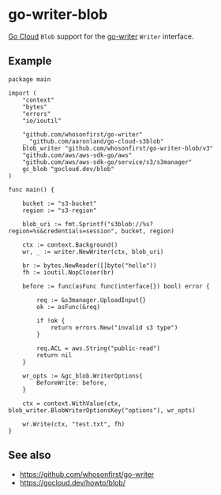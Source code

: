 # go-writer-blob

[Go Cloud](https://gocloud.dev/howto/blob/) `Blob` support for the [go-writer](https://github.com/whosonfirst/go-writer) `Writer` interface. 

## Example

```
package main

import (
	"context"
	"bytes"
	"errors"
	"io/ioutil"

	"github.com/whosonfirst/go-writer"
	_ "github.com/aaronland/go-cloud-s3blob"	
	blob_writer "github.com/whosonfirst/go-writer-blob/v3"
	"github.com/aws/aws-sdk-go/aws"
	"github.com/aws/aws-sdk-go/service/s3/s3manager"	
	gc_blob "gocloud.dev/blob"	
)

func main() {

	bucket := "s3-bucket"
	region := "s3-region"
	
	blob_uri := fmt.Sprintf("s3blob://%s?region=%s&credentials=session", bucket, region)
	
	ctx := context.Background()
	wr, _ := writer.NewWriter(ctx, blob_uri)
	
	br := bytes.NewReader([]byte("hello"))
	fh := ioutil.NopCloser(br)

	before := func(asFunc func(interface{}) bool) error {
		
		req := &s3manager.UploadInput{}
		ok := asFunc(&req)
		
		if !ok {
			return errors.New("invalid s3 type")
		}
		
		req.ACL = aws.String("public-read")
		return nil
	}
	
	wr_opts := &gc_blob.WriterOptions{
		BeforeWrite: before,
	}

	ctx = context.WithValue(ctx, blob_writer.BlobWriterOptionsKey("options"), wr_opts)
	
	wr.Write(ctx, "test.txt", fh)
}
```

## See also

* https://github.com/whosonfirst/go-writer
* https://gocloud.dev/howto/blob/
